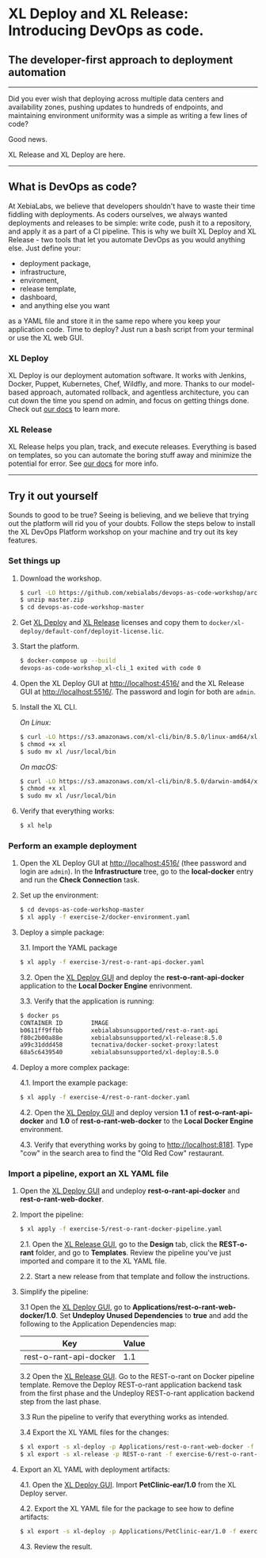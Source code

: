 # XL Deploy and XL Release: Introducing DevOps as code.
## The developer-first approach to deployment automation

___

Did you ever wish that deploying across multiple data centers and availability zones, pushing updates to hundreds of endpoints, and maintaining environment uniformity was a simple as writing a few lines of code?

Good news.

XL Release and XL Deploy are here.

___

## What is DevOps as code?
At XebiaLabs, we believe that developers shouldn't have to waste their time fiddling with deployments. As coders ourselves, we always wanted deployments and releases to be simple: write code, push it to a repository, and apply it as a part of a CI pipeline. This is why we built XL Deploy and XL Release - two tools that let you automate DevOps as you would anything else. Just define your:

* deployment package,
* infrastructure,
* enviroment,
* release template,
* dashboard,
* and anything else you want

as a YAML file and store it in the same repo where you keep your application code. Time to deploy? Just run a bash script from your terminal or use the XL web GUI.

### XL Deploy

XL Deploy is our deployment automation software. It works with Jenkins, Docker, Puppet, Kubernetes, Chef, Wildfly, and more. Thanks to our model-based approach, automated rollback, and agentless architecture, you can cut down the time you spend on admin, and focus on getting things done. Check out [our docs](https://docs.xebialabs.com/xl-deploy/index.html) to learn more.

### XL Release

XL Release helps you plan, track, and execute releases. Everything is based on templates, so you can automate the boring stuff away and minimize the potential for error. See [our docs](https://docs.xebialabs.com/xl-release/4.5.x/reference_manual.html) for more info.

___

## Try it out yourself
Sounds to good to be true? Seeing is believing, and we believe that trying out the platform will rid you of your doubts. Follow the steps below to install the XL DevOps Platform workshop on your machine and try out its key features.

### Set things up

1. Download the workshop.

    ```bash
    $ curl -LO https://github.com/xebialabs/devops-as-code-workshop/archive/master.zip
    $ unzip master.zip
    $ cd devops-as-code-workshop-master
    ```

2. Get [XL Deploy](https://xebialabs.com/products/xl-deploy/trial/) and [XL Release](https://xebialabs.com/products/xl-release/trial/) licenses and copy them to `docker/xl-deploy/default-conf/deployit-license.lic`. 

3. Start the platform.

    ```bash
    $ docker-compose up --build
    devops-as-code-workshop_xl-cli_1 exited with code 0
    ```

4. Open the XL Deploy GUI at [http://localhost:4516/](http://localhost:4516) and the XL Release GUI at [http://localhost:5516/](http://localhost:5516/). The password and login for both are `admin`.

5. Install the XL CLI.

    *On Linux:*
    ```bash
    $ curl -LO https://s3.amazonaws.com/xl-cli/bin/8.5.0/linux-amd64/xl
    $ chmod +x xl
    $ sudo mv xl /usr/local/bin
    ```

    *On macOS:*
    ```bash
    $ curl -LO https://s3.amazonaws.com/xl-cli/bin/8.5.0/darwin-amd64/xl
    $ chmod +x xl
    $ sudo mv xl /usr/local/bin
    ```

6. Verify that everything works:

	 ```bash
	 $ xl help
	 ```

### Perform an example deployment

1. Open the XL Deploy GUI at [http://localhost:4516/](http://localhost:4516) (thee password and login are `admin`). In the **Infrastructure** tree, go to the **local-docker** entry and run the **Check Connection** task.

2. Set up the environment:

    ```bash
	$ cd devops-as-code-workshop-master
    $ xl apply -f exercise-2/docker-environment.yaml
    ```


3. Deploy a simple package:

    3.1. Import the YAML package

    ```bash
    $ xl apply -f exercise-3/rest-o-rant-api-docker.yaml
    ```
    
    3.2. Open the [XL Deploy GUI](http://localhost:4516) and deploy the **rest-o-rant-api-docker** application to the **Local Docker Engine** enrivonment.

    3.3. Verify that the application is running:

    ```bash
    $ docker ps
    CONTAINER ID        IMAGE                                           COMMAND                  CREATED             STATUS              PORTS                    NAMES
    b0611ff9ffbb        xebialabsunsupported/rest-o-rant-api            "java -Djava.securit…"   11 seconds ago      Up 10 seconds       8080/tcp                 rest-o-rant-api
    f80c2b00a88e        xebialabsunsupported/xl-release:8.5.0           "/opt/xebialabs/tini…"   3 days ago          Up About an hour    0.0.0.0:5516->5516/tcp   devops-as-code-workshop_xl-release_1
    a99c31ddd458        tecnativa/docker-socket-proxy:latest            "/docker-entrypoint.…"   3 days ago          Up About an hour    2375/tcp                 devops-as-code-workshop_dockerproxy_1
    68a5c6439540        xebialabsunsupported/xl-deploy:8.5.0            "/opt/xebialabs/tini…"   3 days ago          Up About an hour    0.0.0.0:4516->4516/tcp   devops-as-code-workshop_xl-deploy_1
    ```

4. Deploy a more complex package:

    4.1. Import the example package:

    ```bash
    $ xl apply -f exercise-4/rest-o-rant-docker.yaml
    ```

    4.2. Open the [XL Deploy GUI](http://localhost:4516) and deploy version **1.1** of **rest-o-rant-api-docker** and **1.0** of **rest-o-rant-web-docker** to the **Local Docker Engine** environment.

    4.3. Verify that everything works by going to [http://localhost:8181](http://localhost:8181). Type "cow" in the search area to find the "Old Red Cow" restaurant.

### Import a pipeline, export an XL YAML file

1. Open the [XL Deploy GUI](http://localhost:4516) and undeploy **rest-o-rant-api-docker** and **rest-o-rant-web-docker**.

2. Import the pipeline:

    ```bash
    $ xl apply -f exercise-5/rest-o-rant-docker-pipeline.yaml
    ```

    2.1. Open the [XL Release GUI](http://localhost:5516), go to the **Design** tab, click the **REST-o-rant** folder, and go to **Templates**. Review the pipeline you've just imported and compare it to the XL YAML file.

    2.2. Start a new release from that template and follow the instructions.

3. Simplify the pipeline:

    3.1 Open the [XL Deploy GUI](http://localhost:4516), go to **Applications/rest-o-rant-web-docker/1.0**. Set **Undeploy Unused Dependencies** to **true** and add the following to the Application Dependencies map:

    |Key                   |Value|
    |----------------------|-----|
    |rest-o-rant-api-docker|1.1  |

    3.2 Open the [XL Release GUI](http://localhost:5516). Go to the REST-o-rant on Docker pipeline template. Remove the Deploy REST-o-rant application backend task from the first phase and the Undeploy REST-o-rant application backend step from the last phase.

    3.3 Run the pipeline to verify that everything works as intended.

    3.4 Export the XL YAML files for the changes:

    ```bash
    $ xl export -s xl-deploy -p Applications/rest-o-rant-web-docker -f exercise-6/rest-o-rant-web-docker-with-dependencies.yaml
    $ xl export -s xl-release -p REST-o-rant -f exercise-6/rest-o-rant-pipeline-with-dependencies.yaml
    ```

4. Export an XL YAML with deployment artifacts:

    4.1. Open the [XL Deploy GUI](http://localhost:4516). Import **PetClinic-ear/1.0** from the XL Deploy server.

    4.2. Export the XL YAML file for the package to see how to define artifacts:

    ```bash
    $ xl export -s xl-deploy -p Applications/PetClinic-ear/1.0 -f exercise-7/petlinic-ear.yaml
    ```

    4.3. Review the result.